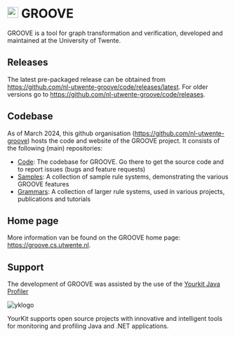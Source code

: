 # <img src="https://github.com/nl-utwente-groove/code/blob/master/groove-G.gif" width="25"> GROOVE

GROOVE is a tool for graph transformation and verification, developed and maintained at the University of Twente.

## Releases

The latest pre-packaged release can be obtained from <https://github.com/nl-utwente-groove/code/releases/latest>. For older versions go to <https://github.com/nl-utwente-groove/code/releases>.

## Codebase

As of March 2024, this github organisation (<https://github.com/nl-utwente-groove>) hosts the code and website of the GROOVE project. It consists of the following (main) repositories:

- [Code](../../../code): The codebase for GROOVE. Go there to get the source code and to report issues (bugs and feature requests)
- [Samples](../../../samples): A collection of sample rule systems, demonstrating the various GROOVE features
- [Grammars](../../../grammars): A collection of larger rule systems, used in various projects, publications and tutorials

## Home page

More information van be found on the GROOVE home page: <https://groove.cs.utwente.nl>.

## Support

The development of GROOVE was assisted by the use of the [Yourkit Java Profiler](http://www.yourkit.com)

![yklogo](https://github.com/user-attachments/assets/8692e3b4-e0d9-42b5-bb47-a4fdd4bae01f)

YourKit supports open source projects with innovative and intelligent tools 
for monitoring and profiling Java and .NET applications.
